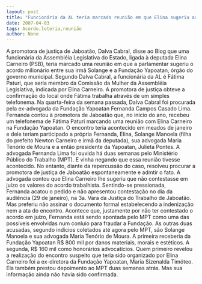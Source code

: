 ```yaml
---
layout: post
title: "Funcionária da AL teria marcado reunião em que Elina sugeriu acordo milionário"
date: 2007-04-03
tags: Acordo,loteria,reunião
author: None
---
```

A promotora de justiça de Jaboatão, Dalva Cabral, disse ao Blog que uma funcionária da Assembléia Legislativa do Estado, ligada à deputada Elina Carneiro (PSB), teria marcado uma reunião em que a parlamentar sugeriu o acordo milionário entre sua irmã Solange e a Fundação Yapoatan, órgão do governo municipal.
Segundo Dalva Cabral, a funcionária da AL é Fátima Paturi, que seria membro da Comissão da Mulher da Assembléia Legislativa, indicada por Elina Carneiro. A promotora de justiça obteve a confirmação do local onde Fátima trabalha através de um simples telefonema.
Na quarta-feira da semana passada, Dalva Cabral foi procurada pela ex-advogada&nbsp;da Fundação Yapoatan Fernanda Campos Casado Lima. 
Fernanda contou à promotora de Jaboatão que, no início do ano, recebeu um telefonema de Fátima Paturi marcando uma reunião com Elina Carneiro na Fundação Yapoatan.
O encontro teria acontecido em meados de janeiro e dele teriam participado a própria Fernanda, Elina, Solange Manoela (filha do prefeito Newton Carneiro e irmã da deputada), sua advogada Maria Tenório de Moura e a então presidente da Yapoatan, Julieta Pontes.
A advogada Fernanda Lima foi ouvida há duas semanas pelo Ministério Público do Trabalho (MPT). E vinha negando que essa reunião tivesse acontecido.
No entanto, diante da repercussão do caso, resolveu procurar a promotora de justiça de Jaboatão espontaneamente e admtir o fato. 
A advogada contou que Elina Carneiro lhe sugeriu que não contestasse em juízo os valores do acordo trabalhista. 
Sentindo-se pressionada, Fernanda&nbsp;acatou o pedido e&nbsp;não&nbsp;apresentou contestação no dia da audiência (29 de janeiro),&nbsp;na 3a. Vara da Justiça do Trabalho de Jaboatão. 
Mas preferiu não assinar o documento formal estabelecendo a indenização nem a ata do encontro.
Acontece que, justamente por não ter contestado o acordo em juízo, Fernanda está sendo apontada pelo MPT como uma das possíveis envolvidas num conluio para fraudar a Fundação.
As outras duas acusadas,&nbsp;segundo&nbsp;indícios coletados até agora pelo MPT, são Solange Manoela e sua advogada Maria Tenório de Moura. 
A primeira receberia da Fundação Yapoatan R$ 800 mil por danos materiais, morais e estéticos. A segunda, R$ 160 mil como honorários advocatícios.
Quem primeiro revelou a realização do encontro suspeito que teria sido organizado por Elina Carneiro foi a ex-diretora da Fundação Yapoatan, Maria Sizenalda Timóteo. 
Ela também prestou depoimento ao MPT duas semanas atrás. Mas sua informação ainda não havia sido confirmada.&nbsp; 